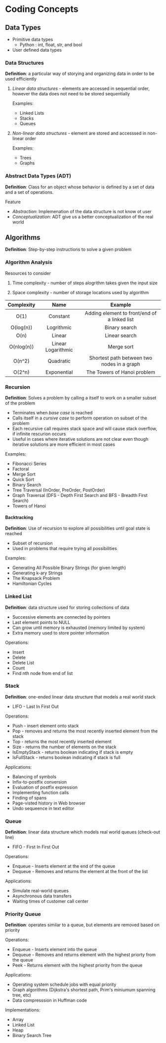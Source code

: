 # Coding Concepts 

## Data Types

- Primitive data types 
    - Python : int, float, str, and bool
- User defined data types

### Data Structures

**Definition**: a particular way of storying and organizing data in order to be used efficiently

1) *Linear data structures* - elements are accessed in sequential order, however the data does not need to be stored sequentially

    Examples:

    - Linked Lists
    - Stacks
    - Queues

2) *Non-linear data structures* - element are stored and accesssed in non-linear order

    Examples:

    - Trees
    - Graphs

### Abstract Data Types (ADT)
**Definition**: Class for an object whose behavior is defined by a set of data and a set of operations.

Feature
- *Abstraction*: Implemenation of the data structure is not know ot user
- *Conceptualization*: ADT give us a better conceptualization of the real world 


## Algorithms
**Definition**: Step-by-step instructions to solve a given problem

### Algorithm Analysis

Resources to consider

1) Time complexity - number of steps alogrithm takes given the input size

2) Space complexity - number of storage locations used by algorithm

| Complexity | Name | Example |
| :--------: | :--: | :-----: |
| O(1) | Constant | Adding element to front/end of a linked list |
| O(log(n)) | Logrithmic | Binary search | 
| O(n) | Linear | Linear search |
| O(nlog(n)) | Linear Logarithmic | Merge sort |
| O(n^2) | Quadratic | Shortest path between two nodes in a graph | 
| O(2^n) | Exponential | The Towers of Hanoi problem |


### Recursion

**Definition**: Solves a problem by calling a itself to work on a smaller subset of the problem 

- Terminates when *base case* is reached
- Calls itself in a *cursive case* to perform operation on subset of the problem
- Each recursive call requires stack space and will cause stack overflow, if infinite rescurion occurs
- Useful in cases where iterative solutions are not clear even though iterative solutions are more efficient in most cases

Examples:

- Fibonacci Series
- Factoral
- Merge Sort
- Quick Sort
- Binary Search
- Tree Traversal (InOrder, PreOrder, PostOrder)
- Graph Traversal (DFS - Depth First Search and BFS - Breadth First Search)
- Towers of Hanoi

#### Backtracking

**Definition**: Use of recursion to explore all possibilities until goal state is reached

- Subset of recursion 
- Used in problems that require trying all possibilities 

Examples:

- Generating All Possible Binary Strings (for given length)
- Generating k-ary Strings
- The Knapsack Problem
- Hamiltonian Cycles

### Linked List

**Definition**: data structure used for storing collections of data 

- Successive elements are connected by pointers
- Last element points to NULL
- Can grow until memory is exhausted (memory limited by system)
- Extra memory used to store pointer information

Operations:

- Insert
- Delete
- Delete List
- Count
- Find nth node from end of list


### Stack

**Definition**: one-ended linear data structure that models a real world stack
- LIFO - Last In First Out

Operations:

- Push - insert element onto stack
- Pop - removes and returns the most recently inserted element from the stack
- Top - returns the most recently inserted element
- Size - returns the number of elements on the stack
- IsEmptyStack - returns boolean indicating if stack is empty
- IsFullStack - returns boolean indicating if stack is full

Applications:

- Balancing of symbols
- Infix-to-postfix conversion
- Evaluation of postfix expression
- Implementing function calls 
- Finding of spans
- Page-visted history in Web browser
- Undo sequeence in text editor

### Queue

**Definition**: linear data structure which models real world queues (check-out line)
- FIFO - First In First Out

Operations:

- Enqueue - Inserts element at the end of the queue
- Dequeue - Removes and returns the element at the front of the list

Applications:

- Simulate real-world queues
- Asynchronous data transfers
- Waiting times of customer call center

### Priority Queue

**Definition**: operates similar to a queue, but elements are removed based on priority

Operations:

- Enqueue - Inserts element into the queue
- Dequeue - Removes and returns element with the highest priorty from the queue
- Peek - Returns element with the highest priority from the queue

Applications:

- Operating system schedule jobs with equal priority
- Graph algorithms (Dijkstra's shortest path, Prim's miniumum spanning tree, etc)
- Data compresssion in Huffman code

Implementations:

- Array
- Linked List
- Heap 
- Binary Search Tree
